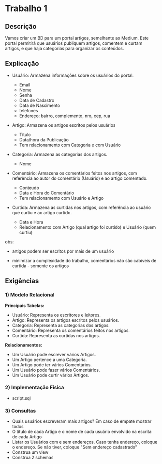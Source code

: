 # Trabalho 1

## Descrição

Vamos criar um BD para um portal artigos, semelhante ao Medium. Este portal permitirá que usuários publiquem artigos, comentem e curtam artigos, e que haja categorias para organizar os conteúdos.

## Explicação

* Usuário: Armazena informações sobre os usuários do portal.
    * Email
    * Nome
    * Senha
    * Data de Cadastro
    * Data de Nascimento
    * telefones
    * Endereço: bairro, complemento, nro, cep, rua
    
* Artigo: Armazena os artigos escritos pelos usuários
    * Titulo
    * Data/hora da Publicação
    * Tem relacionamento com Categoria e com Usuário

* Categoria: Armazena as categorias dos artigos.
    * Nome
    
* Comentário: Armazena os comentários feitos nos artigos, com referência ao autor do comentário (Usuário) e ao artigo comentado.
    * Conteudo
    * Data e Hora do Comentário
    * Tem relacionamento com Usuário e Artigo
    
* Curtida: Armazena as curtidas nos artigos, com referência ao usuário que curtiu e ao artigo curtido.
   * Data e Hora
   * Relacionamento com Artigo (qual artigo foi curtido) e Usuário (quem curtiu)
   
obs: 

* artigos podem ser escritos por mais de um usuário

* minimizar a complexidade do trabalho, comentários não são cabíveis de curtida - somente os artigos

## Exigências

### 1) Modelo Relacional

**Principais Tabelas:**

* Usuário: Representa os escritores e leitores.
* Artigo: Representa os artigos escritos pelos usuários.
* Categoria: Representa as categorias dos artigos.
* Comentário: Representa os comentários feitos nos artigos.
* Curtida: Representa as curtidas nos artigos.

**Relacionamentos:**

* Um Usuário pode escrever vários Artigos.
* Um Artigo pertence a uma Categoria.
* Um Artigo pode ter vários Comentários.
* Um Usuário pode fazer vários Comentários.
* Um Usuário pode curtir vários Artigos.

### 2) Implementação Física

* script.sql

### 3) Consultas

* Quais usuários escreveram mais artigos? Em caso de empate mostrar todos
* O título de cada Artigo e o nome de cada usuário envolvido na escrita de cada Artigo
* Listar os Usuários com e sem endereços. Caso tenha endereço, coloque o endereço. Se não tiver, coloque "Sem endereço cadastrado"
* Construa um view
* Construa 2 schemas
